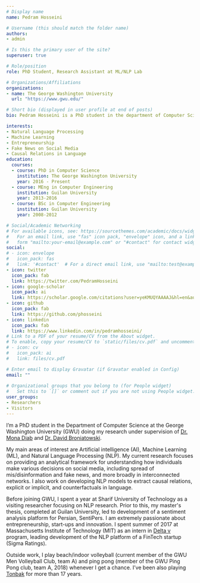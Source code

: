 ```yaml
---
# Display name
name: Pedram Hosseini

# Username (this should match the folder name)
authors:
- admin

# Is this the primary user of the site?
superuser: true

# Role/position
role: PhD Student, Research Assistant at ML/NLP Lab

# Organizations/Affiliations
organizations:
- name: The George Washington University
  url: "https://www.gwu.edu/"

# Short bio (displayed in user profile at end of posts)
bio: Pedram Hosseini is a PhD student in the department of Computer Science at the George Washington University (GWU). His main areas of interest are Artificial intelligence (AI), Machine Learning (ML), and Natural Language Processing (NLP). Pedram’s current research focuses on providing an analytical framework for understanding how individuals make various decisions on social media, including spread of mis/disinformation and fake news, and more broadly in interconnected networks.

interests:
- Natural Language Processing
- Machine Learning
- Entrepreneurship
- Fake News on Social Media
- Causal Relations in Language
education:
  courses:
  - course: PhD in Computer Science
    institution: The George Washington University
    year: 2016 - Present
  - course: MEng in Computer Engineering
    institution: Guilan University
    year: 2013-2016
  - course: BSc in Computer Engineering
    institution: Guilan University
    year: 2008-2012

# Social/Academic Networking
# For available icons, see: https://sourcethemes.com/academic/docs/widgets/#icons
#   For an email link, use "fas" icon pack, "envelope" icon, and a link in the
#   form "mailto:your-email@example.com" or "#contact" for contact widget.
social:
# - icon: envelope
#   icon_pack: fas
#   link: '#contact'  # For a direct email link, use "mailto:test@example.org".
- icon: twitter
  icon_pack: fab
  link: https://twitter.com/PedramHosseini
- icon: google-scholar
  icon_pack: ai
  link: https://scholar.google.com/citations?user=yeKMUQYAAAAJ&hl=en&authuser=1
- icon: github
  icon_pack: fab
  link: https://github.com/phosseini
- icon: linkedin
  icon_pack: fab
  link: https://www.linkedin.com/in/pedramhosseini/
# Link to a PDF of your resume/CV from the About widget.
# To enable, copy your resume/CV to `static/files/cv.pdf` and uncomment the lines below.  
# - icon: cv
#   icon_pack: ai
#   link: files/cv.pdf

# Enter email to display Gravatar (if Gravatar enabled in Config)
email: ""
  
# Organizational groups that you belong to (for People widget)
#   Set this to `[]` or comment out if you are not using People widget.  
user_groups:
- Researchers
- Visitors
---
```


I’m a PhD student in the Department of Computer Science at the George Washington University (GWU) doing my research under supervision of <a href="https://www.seas.gwu.edu/mona-diab">Dr. Mona Diab</a> and <a href="https://www.seas.gwu.edu/david-broniatowski">Dr. David Broniatowski</a>. 

My main areas of interest are Artificial intelligence (AI), Machine Learning (ML), and Natural Language Processing (NLP). My current research focuses on providing an analytical framework for understanding how individuals make various decisions on social media, including spread of mis/disinformation and fake news, and more broadly in interconnected networks. I also work on developing NLP models to extract causal relations, explicit or implicit, and counterfactuals in language. 

Before joining GWU, I spent a year at Sharif University of Technology as a visiting researcher focusing on NLP research. Prior to this, my master's thesis, completed at Guilan University, led to development of a sentiment analysis platform for Persian, SentiPers. I am extremely passionate about entrepreneurship, start-ups and innovation. I spent summer of 2017 at Massachusetts Institute of Technology (MIT) as an intern in <a href="http://entrepreneurship.mit.edu/accelerator/">Delta v</a> program, leading development of the NLP platform of a FinTech startup (Sigma Ratings). 

Outside work, I play beach/indoor volleyball (current member of the GWU Men Volleyball Club, team A) and ping pong (member of the GWU Ping Pong club, team A, 2018) whenever I get a chance. I’ve been also playing <a href="https://en.wikipedia.org/wiki/Tonbak">Tonbak</a> for more than 17 years. 
